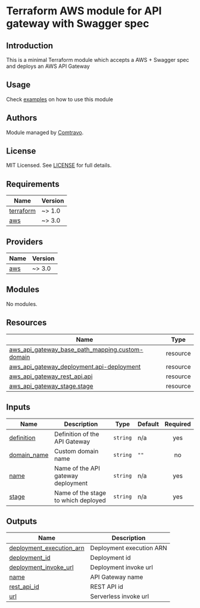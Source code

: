 # Terraform AWS module for API gateway with Swagger spec

## Introduction
This is a minimal Terraform module which accepts a AWS + Swagger spec and deploys an AWS API Gateway

## Usage
Check [examples](./examples) on how to use this module

## Authors

Module managed by [Comtravo](https://github.com/comtravo).

License
-------

MIT Licensed. See [LICENSE](LICENSE) for full details.

## Requirements

| Name | Version |
|------|---------|
| <a name="requirement_terraform"></a> [terraform](#requirement\_terraform) | ~> 1.0 |
| <a name="requirement_aws"></a> [aws](#requirement\_aws) | ~> 3.0 |

## Providers

| Name | Version |
|------|---------|
| <a name="provider_aws"></a> [aws](#provider\_aws) | ~> 3.0 |

## Modules

No modules.

## Resources

| Name | Type |
|------|------|
| [aws_api_gateway_base_path_mapping.custom-domain](https://registry.terraform.io/providers/hashicorp/aws/latest/docs/resources/api_gateway_base_path_mapping) | resource |
| [aws_api_gateway_deployment.api-deployment](https://registry.terraform.io/providers/hashicorp/aws/latest/docs/resources/api_gateway_deployment) | resource |
| [aws_api_gateway_rest_api.api](https://registry.terraform.io/providers/hashicorp/aws/latest/docs/resources/api_gateway_rest_api) | resource |
| [aws_api_gateway_stage.stage](https://registry.terraform.io/providers/hashicorp/aws/latest/docs/resources/api_gateway_stage) | resource |

## Inputs

| Name | Description | Type | Default | Required |
|------|-------------|------|---------|:--------:|
| <a name="input_definition"></a> [definition](#input\_definition) | Definition of the API Gateway | `string` | n/a | yes |
| <a name="input_domain_name"></a> [domain\_name](#input\_domain\_name) | Custom domain name | `string` | `""` | no |
| <a name="input_name"></a> [name](#input\_name) | Name of the API gateway deployment | `string` | n/a | yes |
| <a name="input_stage"></a> [stage](#input\_stage) | Name of the stage to which deployed | `string` | n/a | yes |

## Outputs

| Name | Description |
|------|-------------|
| <a name="output_deployment_execution_arn"></a> [deployment\_execution\_arn](#output\_deployment\_execution\_arn) | Deployment execution ARN |
| <a name="output_deployment_id"></a> [deployment\_id](#output\_deployment\_id) | Deployment id |
| <a name="output_deployment_invoke_url"></a> [deployment\_invoke\_url](#output\_deployment\_invoke\_url) | Deployment invoke url |
| <a name="output_name"></a> [name](#output\_name) | API Gateway name |
| <a name="output_rest_api_id"></a> [rest\_api\_id](#output\_rest\_api\_id) | REST API id |
| <a name="output_url"></a> [url](#output\_url) | Serverless invoke url |
